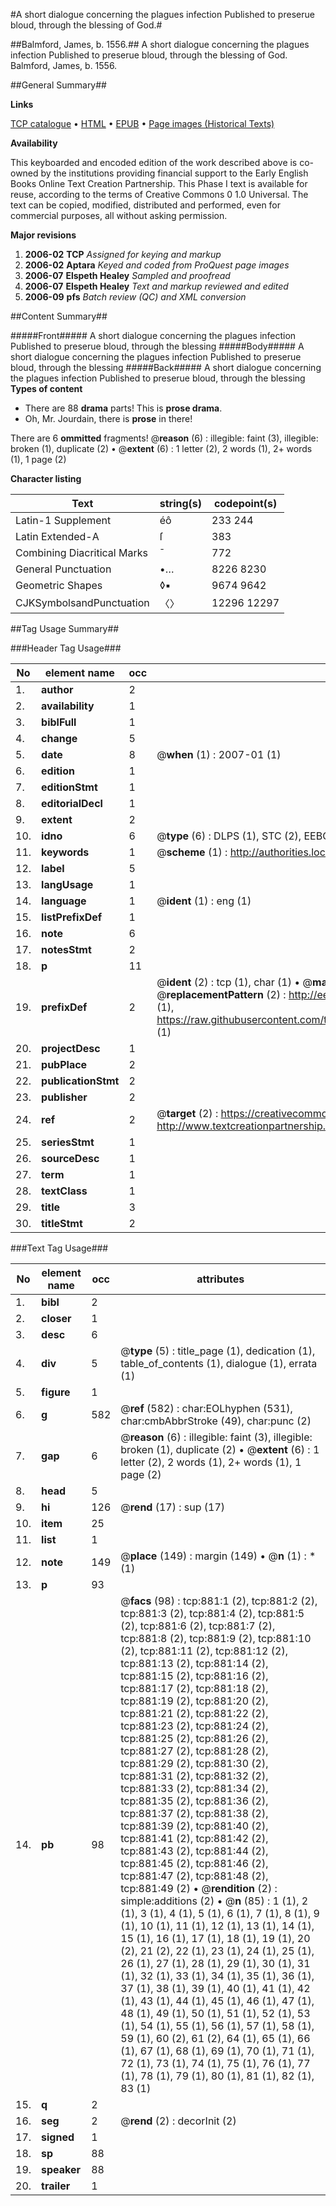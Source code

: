 #A short dialogue concerning the plagues infection Published to preserue bloud, through the blessing of God.#

##Balmford, James, b. 1556.##
A short dialogue concerning the plagues infection Published to preserue bloud, through the blessing of God.
Balmford, James, b. 1556.

##General Summary##

**Links**

[TCP catalogue](http://www.ota.ox.ac.uk/tcp/)  • 
[HTML](http://tei.it.ox.ac.uk/tcp/Texts-HTML/free/A03/A03264.html)  • 
[EPUB](http://tei.it.ox.ac.uk/tcp/Texts-EPUB/free/A03/A03264.epub) • 
[Page images (Historical Texts)](https://data.historicaltexts.jisc.ac.uk/view?pubId=eebo-99836597e&pageId=eebo-99836597e-881-1)

**Availability**

This keyboarded and encoded edition of the
	       work described above is co-owned by the institutions
	       providing financial support to the Early English Books
	       Online Text Creation Partnership. This Phase I text is
	       available for reuse, according to the terms of Creative
	       Commons 0 1.0 Universal. The text can be copied,
	       modified, distributed and performed, even for
	       commercial purposes, all without asking permission.

**Major revisions**

1. __2006-02__ __TCP__ *Assigned for keying and markup*
1. __2006-02__ __Aptara__ *Keyed and coded from ProQuest page images*
1. __2006-07__ __Elspeth Healey__ *Sampled and proofread*
1. __2006-07__ __Elspeth Healey__ *Text and markup reviewed and edited*
1. __2006-09__ __pfs__ *Batch review (QC) and XML conversion*

##Content Summary##

#####Front#####
A short dialogue concerning the plagues infection Published to preserue bloud, through the blessing 
#####Body#####
A short dialogue concerning the plagues infection Published to preserue bloud, through the blessing 
#####Back#####
A short dialogue concerning the plagues infection Published to preserue bloud, through the blessing 
**Types of content**

  * There are 88 **drama** parts! This is **prose drama**.
  * Oh, Mr. Jourdain, there is **prose** in there!

There are 6 **ommitted** fragments! 
 @__reason__ (6) : illegible: faint (3), illegible: broken (1), duplicate (2)  •  @__extent__ (6) : 1 letter (2), 2 words (1), 2+ words (1), 1 page (2)

**Character listing**


|Text|string(s)|codepoint(s)|
|---|---|---|
|Latin-1 Supplement|éô|233 244|
|Latin Extended-A|ſ|383|
|Combining             Diacritical Marks|̄|772|
|General Punctuation|•…|8226 8230|
|Geometric Shapes|◊▪|9674 9642|
|CJKSymbolsandPunctuation|〈〉|12296 12297|

##Tag Usage Summary##

###Header Tag Usage###

|No|element name|occ|attributes|
|---|---|---|---|
|1.|__author__|2||
|2.|__availability__|1||
|3.|__biblFull__|1||
|4.|__change__|5||
|5.|__date__|8| @__when__ (1) : 2007-01 (1)|
|6.|__edition__|1||
|7.|__editionStmt__|1||
|8.|__editorialDecl__|1||
|9.|__extent__|2||
|10.|__idno__|6| @__type__ (6) : DLPS (1), STC (2), EEBO-CITATION (1), PROQUEST (1), VID (1)|
|11.|__keywords__|1| @__scheme__ (1) : http://authorities.loc.gov/ (1)|
|12.|__label__|5||
|13.|__langUsage__|1||
|14.|__language__|1| @__ident__ (1) : eng (1)|
|15.|__listPrefixDef__|1||
|16.|__note__|6||
|17.|__notesStmt__|2||
|18.|__p__|11||
|19.|__prefixDef__|2| @__ident__ (2) : tcp (1), char (1)  •  @__matchPattern__ (2) : ([0-9\-]+):([0-9IVX]+) (1), (.+) (1)  •  @__replacementPattern__ (2) : http://eebo.chadwyck.com/downloadtiff?vid=$1&page=$2 (1), https://raw.githubusercontent.com/textcreationpartnership/Texts/master/tcpchars.xml#$1 (1)|
|20.|__projectDesc__|1||
|21.|__pubPlace__|2||
|22.|__publicationStmt__|2||
|23.|__publisher__|2||
|24.|__ref__|2| @__target__ (2) : https://creativecommons.org/publicdomain/zero/1.0/ (1), http://www.textcreationpartnership.org/docs/. (1)|
|25.|__seriesStmt__|1||
|26.|__sourceDesc__|1||
|27.|__term__|1||
|28.|__textClass__|1||
|29.|__title__|3||
|30.|__titleStmt__|2||


###Text Tag Usage###

|No|element name|occ|attributes|
|---|---|---|---|
|1.|__bibl__|2||
|2.|__closer__|1||
|3.|__desc__|6||
|4.|__div__|5| @__type__ (5) : title_page (1), dedication (1), table_of_contents (1), dialogue (1), errata (1)|
|5.|__figure__|1||
|6.|__g__|582| @__ref__ (582) : char:EOLhyphen (531), char:cmbAbbrStroke (49), char:punc (2)|
|7.|__gap__|6| @__reason__ (6) : illegible: faint (3), illegible: broken (1), duplicate (2)  •  @__extent__ (6) : 1 letter (2), 2 words (1), 2+ words (1), 1 page (2)|
|8.|__head__|5||
|9.|__hi__|126| @__rend__ (17) : sup (17)|
|10.|__item__|25||
|11.|__list__|1||
|12.|__note__|149| @__place__ (149) : margin (149)  •  @__n__ (1) : * (1)|
|13.|__p__|93||
|14.|__pb__|98| @__facs__ (98) : tcp:881:1 (2), tcp:881:2 (2), tcp:881:3 (2), tcp:881:4 (2), tcp:881:5 (2), tcp:881:6 (2), tcp:881:7 (2), tcp:881:8 (2), tcp:881:9 (2), tcp:881:10 (2), tcp:881:11 (2), tcp:881:12 (2), tcp:881:13 (2), tcp:881:14 (2), tcp:881:15 (2), tcp:881:16 (2), tcp:881:17 (2), tcp:881:18 (2), tcp:881:19 (2), tcp:881:20 (2), tcp:881:21 (2), tcp:881:22 (2), tcp:881:23 (2), tcp:881:24 (2), tcp:881:25 (2), tcp:881:26 (2), tcp:881:27 (2), tcp:881:28 (2), tcp:881:29 (2), tcp:881:30 (2), tcp:881:31 (2), tcp:881:32 (2), tcp:881:33 (2), tcp:881:34 (2), tcp:881:35 (2), tcp:881:36 (2), tcp:881:37 (2), tcp:881:38 (2), tcp:881:39 (2), tcp:881:40 (2), tcp:881:41 (2), tcp:881:42 (2), tcp:881:43 (2), tcp:881:44 (2), tcp:881:45 (2), tcp:881:46 (2), tcp:881:47 (2), tcp:881:48 (2), tcp:881:49 (2)  •  @__rendition__ (2) : simple:additions (2)  •  @__n__ (85) : 1 (1), 2 (1), 3 (1), 4 (1), 5 (1), 6 (1), 7 (1), 8 (1), 9 (1), 10 (1), 11 (1), 12 (1), 13 (1), 14 (1), 15 (1), 16 (1), 17 (1), 18 (1), 19 (1), 20 (2), 21 (2), 22 (1), 23 (1), 24 (1), 25 (1), 26 (1), 27 (1), 28 (1), 29 (1), 30 (1), 31 (1), 32 (1), 33 (1), 34 (1), 35 (1), 36 (1), 37 (1), 38 (1), 39 (1), 40 (1), 41 (1), 42 (1), 43 (1), 44 (1), 45 (1), 46 (1), 47 (1), 48 (1), 49 (1), 50 (1), 51 (1), 52 (1), 53 (1), 54 (1), 55 (1), 56 (1), 57 (1), 58 (1), 59 (1), 60 (2), 61 (2), 64 (1), 65 (1), 66 (1), 67 (1), 68 (1), 69 (1), 70 (1), 71 (1), 72 (1), 73 (1), 74 (1), 75 (1), 76 (1), 77 (1), 78 (1), 79 (1), 80 (1), 81 (1), 82 (1), 83 (1)|
|15.|__q__|2||
|16.|__seg__|2| @__rend__ (2) : decorInit (2)|
|17.|__signed__|1||
|18.|__sp__|88||
|19.|__speaker__|88||
|20.|__trailer__|1||
